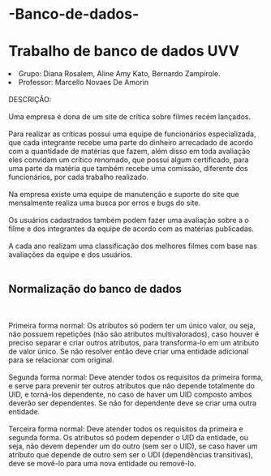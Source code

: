# -Banco-de-dados-
<h1>Trabalho de banco de dados UVV </h1>
<li> Grupo: Diana Rosalem, Aline Amy Kato, Bernardo Zampirole.</li>
<li>Professor: Marcello Novaes De Amorin </li>
<br> DESCRIÇÃO:
<br>
<br> Uma empresa é dona de um site de crítica sobre filmes recém lançados.
<br>
<br> Para realizar as críticas possui uma equipe de funcionários especializada, que cada integrante recebe uma parte do dinheiro arrecadado de acordo com a quantidade de matérias que fazem, além disso em toda avaliação eles convidam um crítico renomado, que possui algum certificado, para uma parte da matéria que também recebe uma comissão, diferente dos funcionários, por cada trabalho realizado.
<br>
<br> Na empresa existe uma equipe de manutenção e suporte do site que mensalmente realiza uma busca por erros e bugs do site. 
<br>
<br> Os usuários cadastrados também podem fazer uma avaliação sobre a o filme e dos integrantes da equipe de acordo com as matérias publicadas.
<br>
<br>A cada ano realizam uma classificação dos melhores filmes com base nas avaliações da equipe e dos usuários.
<br>
<br>
<h2> Normalização do banco de dados</h2>
<br>
  <br>Primeira forma normal: Os atributos só podem ter um único valor, ou seja, não possuem repetições (não são atributos multivalorados), caso houver é preciso separar e criar outros atributos, para transforma-lo em um atributo de valor único. Se não resolver então deve criar uma entidade adicional para se relacionar com original.
<br>
  <br>Segunda forma normal: Deve atender todos os requisitos da primeira forma, e serve para prevenir ter outros atributos que não depende totalmente do UID, e torná-los dependente, no caso de haver um UID composto ambos deverão ser dependentes. Se não for dependente deve se criar uma outra entidade.
<br>
  <br>Terceira forma normal: Deve atender todos os requisitos da primeira e segunda forma. Os atributos só podem depender o UID da entidade, ou seja, não devem depender um do outro (sem ser o UID), se caso haver um atributo que depende de outro sem ser o UDI (dependências transitivas), deve se movê-lo para uma nova entidade ou removê-lo.
